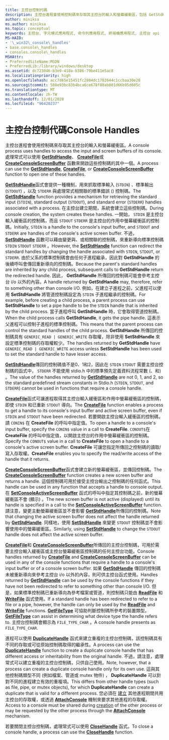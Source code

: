 ```yaml
---
title: 主控台控制代碼
description: 主控台進程會使用控制碼來存取其主控台的輸入和螢幕緩衝區，包括 GetStdHandle、CreateFile 或 CreateConsoleScreenBuffer 函數。
author: miniksa
ms.author: miniksa
ms.topic: conceptual
keywords: 主控台, 字元模式應用程式, 命令列應用程式, 終端機應用程式, 主控台 api
MS-HAID:
- '\_win32\_console\_handles'
- base.console\_handles
- consoles.console\_handles
MSHAttr:
- PreferredSiteName:MSDN
- PreferredLib:/library/windows/desktop
ms.assetid: dc723046-b3e9-418a-b386-79be411e5ac8
ms.localizationpriority: high
ms.openlocfilehash: acc7d65e15451fc2804dc1782644c1ccbaa30e28
ms.sourcegitcommit: 508e93bc83b4bca6ce678f88ab081d66b95d605c
ms.translationtype: MT
ms.contentlocale: zh-TW
ms.lasthandoff: 12/01/2020
ms.locfileid: "96420237"
---
```

# <a name="console-handles"></a><span data-ttu-id="b65b3-104">主控台控制代碼</span><span class="sxs-lookup"><span data-stu-id="b65b3-104">Console Handles</span></span>

<span data-ttu-id="b65b3-105">主控台進程會使用控制碼來存取其主控台的輸入和螢幕緩衝區。</span><span class="sxs-lookup"><span data-stu-id="b65b3-105">A console process uses handles to access the input and screen buffers of its console.</span></span> <span data-ttu-id="b65b3-106">處理常式可以使用 [**GetStdHandle**](getstdhandle.md)、 [**CreateFile**](https://msdn.microsoft.com/library/windows/desktop/aa363858)或 [**CreateConsoleScreenBuffer**](createconsolescreenbuffer.md) 函數來開啟這些控制碼的其中一個。</span><span class="sxs-lookup"><span data-stu-id="b65b3-106">A process can use the [**GetStdHandle**](getstdhandle.md), [**CreateFile**](https://msdn.microsoft.com/library/windows/desktop/aa363858), or [**CreateConsoleScreenBuffer**](createconsolescreenbuffer.md) function to open one of these handles.</span></span>

<span data-ttu-id="b65b3-107">[**GetStdHandle**](getstdhandle.md)函式會提供一種機制，用來抓取標準輸入 (`STDIN`) 、標準輸出 (`STDOUT`) ，以及 `STDERR` 與處理常式相關聯的標準錯誤 () 控制碼。</span><span class="sxs-lookup"><span data-stu-id="b65b3-107">The [**GetStdHandle**](getstdhandle.md) function provides a mechanism for retrieving the standard input (`STDIN`), standard output (`STDOUT`), and standard error (`STDERR`) handles associated with a process.</span></span> <span data-ttu-id="b65b3-108">在主控台建立期間，系統會建立這些控制碼。</span><span class="sxs-lookup"><span data-stu-id="b65b3-108">During console creation, the system creates these handles.</span></span> <span data-ttu-id="b65b3-109">一開始， `STDIN` 是主控台輸入緩衝區的控制碼，而且 `STDOUT` `STDERR` 是主控台的作用中螢幕緩衝區的控制碼。</span><span class="sxs-lookup"><span data-stu-id="b65b3-109">Initially, `STDIN` is a handle to the console's input buffer, and `STDOUT` and `STDERR` are handles of the console's active screen buffer.</span></span> <span data-ttu-id="b65b3-110">不過， [**SetStdHandle**](setstdhandle.md) 函數可以藉由變更與、或相關聯的控制碼，來重新導向標準控制碼 `STDIN` `STDOUT` `STDERR` 。</span><span class="sxs-lookup"><span data-stu-id="b65b3-110">However, the [**SetStdHandle**](setstdhandle.md) function can redirect the standard handles by changing the handle associated with `STDIN`, `STDOUT`, or `STDERR`.</span></span> <span data-ttu-id="b65b3-111">由於父系的標準控制碼會由任何子進程繼承，因此對 **GetStdHandle** 的後續呼叫會傳回重新導向的控制碼。</span><span class="sxs-lookup"><span data-stu-id="b65b3-111">Because the parent's standard handles are inherited by any child process, subsequent calls to **GetStdHandle** return the redirected handle.</span></span> <span data-ttu-id="b65b3-112">因此， **GetStdHandle** 所傳回的控制碼可能會參考主控台 i/o 以外的內容。</span><span class="sxs-lookup"><span data-stu-id="b65b3-112">A handle returned by **GetStdHandle** may, therefore, refer to something other than console I/O.</span></span> <span data-ttu-id="b65b3-113">例如，在建立子進程之前，父進程可以使用 **SetStdHandle** 將管道控制碼設定為 `STDIN` 子進程繼承的控制碼。</span><span class="sxs-lookup"><span data-stu-id="b65b3-113">For example, before creating a child process, a parent process can use **SetStdHandle** to set a pipe handle to be the `STDIN` handle that is inherited by the child process.</span></span> <span data-ttu-id="b65b3-114">當子進程呼叫 **GetStdHandle** 時，它會取得管道控制碼。</span><span class="sxs-lookup"><span data-stu-id="b65b3-114">When the child process calls **GetStdHandle**, it gets the pipe handle.</span></span> <span data-ttu-id="b65b3-115">這表示父進程可以控制子進程的標準控制碼。</span><span class="sxs-lookup"><span data-stu-id="b65b3-115">This means that the parent process can control the standard handles of the child process.</span></span> <span data-ttu-id="b65b3-116">**GetStdHandle** 所傳回的控制碼具有 `GENERIC_READ | GENERIC_WRITE` 存取權，除非使用 **SetStdHandle** 來設定標準控制碼的存取權較少。</span><span class="sxs-lookup"><span data-stu-id="b65b3-116">The handles returned by **GetStdHandle** have `GENERIC_READ | GENERIC_WRITE` access unless **SetStdHandle** has been used to set the standard handle to have lesser access.</span></span>

<span data-ttu-id="b65b3-117">[**GetStdHandle**](getstdhandle.md)傳回的控制碼值不是0、1和2，因此在 `STDIN` `STDOUT` 需要主控台控制碼的函式中， `STDERR` 不能使用 stdio.h 中的標準預先定義資料流程常數 (、和) 。</span><span class="sxs-lookup"><span data-stu-id="b65b3-117">The value of the handles returned by [**GetStdHandle**](getstdhandle.md) are not 0, 1, and 2, so the standard predefined stream constants in Stdio.h (`STDIN`, `STDOUT`, and `STDERR`) cannot be used in functions that require a console handle.</span></span>

<span data-ttu-id="b65b3-118">[**CreateFile**](https://msdn.microsoft.com/library/windows/desktop/aa363858)函式可讓進程取得其主控台輸入緩衝區和作用中螢幕緩衝區的控制碼，即使 `STDIN` 和已重新 `STDOUT` 導向。</span><span class="sxs-lookup"><span data-stu-id="b65b3-118">The [**CreateFile**](https://msdn.microsoft.com/library/windows/desktop/aa363858) function enables a process to get a handle to its console's input buffer and active screen buffer, even if `STDIN` and `STDOUT` have been redirected.</span></span> <span data-ttu-id="b65b3-119">若要開啟主控台輸入緩衝區的控制碼，請 `CONIN$` 在 **CreateFile** 的呼叫中指定值。</span><span class="sxs-lookup"><span data-stu-id="b65b3-119">To open a handle to a console's input buffer, specify the `CONIN$` value in a call to **CreateFile**.</span></span> <span data-ttu-id="b65b3-120">`CONOUT$`在 **CreateFile** 的呼叫中指定值，以開啟主控台的作用中螢幕緩衝區的控制碼。</span><span class="sxs-lookup"><span data-stu-id="b65b3-120">Specify the `CONOUT$` value in a call to **CreateFile** to open a handle to a console's active screen buffer.</span></span> <span data-ttu-id="b65b3-121">**CreateFile** 可讓您指定所傳回之控制碼的讀取/寫入存取權。</span><span class="sxs-lookup"><span data-stu-id="b65b3-121">**CreateFile** enables you to specify the read/write access of the handle that it returns.</span></span>

<span data-ttu-id="b65b3-122">[**CreateConsoleScreenBuffer**](createconsolescreenbuffer.md)函式會建立新的螢幕緩衝區，並傳回控制碼。</span><span class="sxs-lookup"><span data-stu-id="b65b3-122">The [**CreateConsoleScreenBuffer**](createconsolescreenbuffer.md) function creates a new screen buffer and returns a handle.</span></span> <span data-ttu-id="b65b3-123">這個控制碼可用於接受主控台輸出之控制碼的任何函式。</span><span class="sxs-lookup"><span data-stu-id="b65b3-123">This handle can be used in any function that accepts a handle to console output.</span></span> <span data-ttu-id="b65b3-124">在 [**SetConsoleActiveScreenBuffer**](setconsoleactivescreenbuffer.md) 函式的呼叫中指定其控制碼之前，新的螢幕緩衝區不會 (顯示) 。</span><span class="sxs-lookup"><span data-stu-id="b65b3-124">The new screen buffer is not active (displayed) until its handle is specified in a call to the [**SetConsoleActiveScreenBuffer**](setconsoleactivescreenbuffer.md) function.</span></span> <span data-ttu-id="b65b3-125">請注意，變更主動螢幕緩衝區並不會影響 [**GetStdHandle**](getstdhandle.md)所傳回的控制碼。</span><span class="sxs-lookup"><span data-stu-id="b65b3-125">Note that changing the active screen buffer does not affect the handle returned by [**GetStdHandle**](getstdhandle.md).</span></span> <span data-ttu-id="b65b3-126">同樣地，使用 [**SetStdHandle**](setstdhandle.md) 來變更 `STDOUT` 控制碼並不會影響使用中的螢幕緩衝區。</span><span class="sxs-lookup"><span data-stu-id="b65b3-126">Similarly, using [**SetStdHandle**](setstdhandle.md) to change the `STDOUT` handle does not affect the active screen buffer.</span></span>

<span data-ttu-id="b65b3-127">[**CreateFile**](https://msdn.microsoft.com/library/windows/desktop/aa363858)和 [**CreateConsoleScreenBuffer**](createconsolescreenbuffer.md)所傳回的主控台控制碼，可用於需要主控台輸入緩衝區或主控台螢幕緩衝區控制碼的任何主控台功能。</span><span class="sxs-lookup"><span data-stu-id="b65b3-127">Console handles returned by [**CreateFile**](https://msdn.microsoft.com/library/windows/desktop/aa363858) and [**CreateConsoleScreenBuffer**](createconsolescreenbuffer.md) can be used in any of the console functions that require a handle to a console's input buffer or of a console screen buffer.</span></span> <span data-ttu-id="b65b3-128">如果 [**GetStdHandle**](getstdhandle.md) 傳回的控制碼未被重新導向來參考主控台 i/o 以外的內容，則可供主控台函式使用。</span><span class="sxs-lookup"><span data-stu-id="b65b3-128">Handles returned by [**GetStdHandle**](getstdhandle.md) can be used by the console functions if they have not been redirected to refer to something other than console I/O.</span></span> <span data-ttu-id="b65b3-129">但是，如果標準控制碼已重新導向為參考檔案或管道，則控制碼只能由 [**ReadFile**](https://msdn.microsoft.com/library/windows/desktop/aa365467) 和 [**WriteFile**](https://msdn.microsoft.com/library/windows/desktop/aa365747) 函式使用。</span><span class="sxs-lookup"><span data-stu-id="b65b3-129">If a standard handle has been redirected to refer to a file or a pipe, however, the handle can only be used by the [**ReadFile**](https://msdn.microsoft.com/library/windows/desktop/aa365467) and [**WriteFile**](https://msdn.microsoft.com/library/windows/desktop/aa365747) functions.</span></span> <span data-ttu-id="b65b3-130">[**GetFileType**](https://docs.microsoft.com/windows/win32/api/fileapi/nf-fileapi-getfiletype) 可協助判斷控制碼所參考的裝置類型。</span><span class="sxs-lookup"><span data-stu-id="b65b3-130">[**GetFileType**](https://docs.microsoft.com/windows/win32/api/fileapi/nf-fileapi-getfiletype) can assist in determining what device type the handle refers to.</span></span> <span data-ttu-id="b65b3-131">主控台控制碼會顯示為 `FILE_TYPE_CHAR` 。</span><span class="sxs-lookup"><span data-stu-id="b65b3-131">A console handle presents as `FILE_TYPE_CHAR`.</span></span>

<span data-ttu-id="b65b3-132">進程可以使用 [**DuplicateHandle**](https://msdn.microsoft.com/library/windows/desktop/ms724251) 函式來建立重複的主控台控制碼，該控制碼具有不同的存取或可從原始控制碼取得的繼承性。</span><span class="sxs-lookup"><span data-stu-id="b65b3-132">A process can use the [**DuplicateHandle**](https://msdn.microsoft.com/library/windows/desktop/ms724251) function to create a duplicate console handle that has different access or inheritability from the original handle.</span></span> <span data-ttu-id="b65b3-133">不過，請注意，處理常式可以建立重複的主控台控制碼，只供自己使用。</span><span class="sxs-lookup"><span data-stu-id="b65b3-133">Note, however, that a process can create a duplicate console handle only for its own use.</span></span> <span data-ttu-id="b65b3-134">這與其他控制碼類型不同 (例如檔案、管道或 mutex 物件) ， **DuplicateHandle** 可以針對不同的進程建立有效的重複項。</span><span class="sxs-lookup"><span data-stu-id="b65b3-134">This differs from other handle types (such as file, pipe, or mutex objects), for which **DuplicateHandle** can create a duplicate that is valid for a different process.</span></span>
<span data-ttu-id="b65b3-135">您必須在 [建立](creation-of-a-console.md) 其他進程期間共用主控台的存取權，或透過 [**AttachConsole**](attachconsole.md) 機制來要求其他進程的存取權。</span><span class="sxs-lookup"><span data-stu-id="b65b3-135">Access to a console must be shared during [creation](creation-of-a-console.md) of the other process or may be requested by the other process through the [**AttachConsole**](attachconsole.md) mechanism.</span></span>

<span data-ttu-id="b65b3-136">若要關閉主控台控制碼，處理常式可以使用 [**CloseHandle**](https://msdn.microsoft.com/library/windows/desktop/ms724211) 函式。</span><span class="sxs-lookup"><span data-stu-id="b65b3-136">To close a console handle, a process can use the [**CloseHandle**](https://msdn.microsoft.com/library/windows/desktop/ms724211) function.</span></span>
